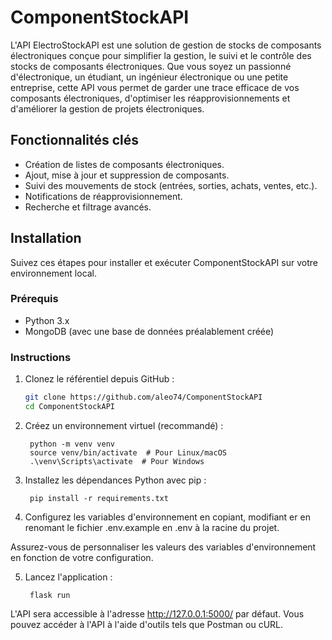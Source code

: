 # ComponentStockAPI

L'API ElectroStockAPI est une solution de gestion de stocks de composants électroniques conçue pour simplifier la gestion, le suivi et le contrôle des stocks de composants électroniques. Que vous soyez un passionné d'électronique, un étudiant, un ingénieur électronique ou une petite entreprise, cette API vous permet de garder une trace efficace de vos composants électroniques, d'optimiser les réapprovisionnements et d'améliorer la gestion de projets électroniques.

## Fonctionnalités clés

- Création de listes de composants électroniques.
- Ajout, mise à jour et suppression de composants.
- Suivi des mouvements de stock (entrées, sorties, achats, ventes, etc.).
- Notifications de réapprovisionnement.
- Recherche et filtrage avancés.

## Installation

Suivez ces étapes pour installer et exécuter ComponentStockAPI sur votre environnement local.

### Prérequis

- Python 3.x
- MongoDB (avec une base de données préalablement créée)

### Instructions

1. Clonez le référentiel depuis GitHub :

   ```bash
   git clone https://github.com/aleo74/ComponentStockAPI
   cd ComponentStockAPI

2. Créez un environnement virtuel (recommandé) :

        python -m venv venv
        source venv/bin/activate  # Pour Linux/macOS
        .\venv\Scripts\activate  # Pour Windows


3. Installez les dépendances Python avec pip :

        pip install -r requirements.txt

4. Configurez les variables d'environnement en copiant, modifiant er en renomant le fichier .env.example en .env à la racine du projet.


Assurez-vous de personnaliser les valeurs des variables d'environnement en fonction de votre configuration.

5. Lancez l'application :

        flask run

L'API sera accessible à l'adresse http://127.0.0.1:5000/ par défaut. Vous pouvez accéder à l'API à l'aide d'outils tels que Postman ou cURL.